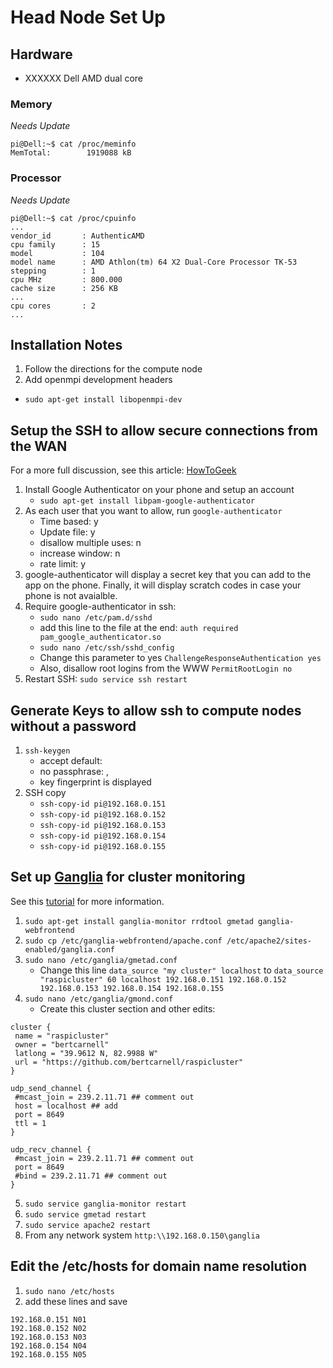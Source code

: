 # Head Node Set Up

## Hardware

- XXXXXX Dell AMD dual core

### Memory

*Needs Update*

```
pi@Dell:~$ cat /proc/meminfo
MemTotal:        1919088 kB
```

### Processor

*Needs Update*

```
pi@Dell:~$ cat /proc/cpuinfo
...
vendor_id       : AuthenticAMD
cpu family      : 15
model           : 104
model name      : AMD Athlon(tm) 64 X2 Dual-Core Processor TK-53
stepping        : 1
cpu MHz         : 800.000
cache size      : 256 KB
...
cpu cores       : 2
...
```

## Installation Notes

1. Follow the directions for the compute node
2. Add openmpi development headers
  - `sudo apt-get install libopenmpi-dev`
  
## Setup the SSH to allow secure connections from the WAN

For a more full discussion, see this article:  [HowToGeek](http://www.howtogeek.com/121650/how-to-secure-ssh-with-google-authenticators-two-factor-authentication/)

1. Install Google Authenticator on your phone and setup an account
    - `sudo apt-get install libpam-google-authenticator`
2. As each user that you want to allow, run `google-authenticator`
    - Time based: y
    - Update file: y
    - disallow multiple uses: n
    - increase window: n
    - rate limit: y
3. google-authenticator will display a secret key that you can add to the app on the phone.  Finally, it will display scratch codes in case your phone is not avaialble.
4. Require google-authenticator in ssh:
    - `sudo nano /etc/pam.d/sshd`
    - add this line to the file at the end: `auth required pam_google_authenticator.so`
    - `sudo nano /etc/ssh/sshd_config`
    - Change this parameter to yes `ChallengeResponseAuthentication yes`
    - Also, disallow root logins from the WWW `PermitRootLogin no`
5. Restart SSH: `sudo service ssh restart`

## Generate Keys to allow ssh to compute nodes without a password

1. `ssh-keygen`
    - accept default: <Enter>
    - no passphrase: <Enter>, <Enter again>
    - key fingerprint is displayed
2. SSH copy
    - `ssh-copy-id pi@192.168.0.151` 
    - `ssh-copy-id pi@192.168.0.152` 
    - `ssh-copy-id pi@192.168.0.153` 
    - `ssh-copy-id pi@192.168.0.154` 
    - `ssh-copy-id pi@192.168.0.155` 

## Set up [Ganglia](https://sourceforge.net/projects/ganglia/) for cluster monitoring

See this [tutorial](https://www.digitalocean.com/community/tutorials/introduction-to-ganglia-on-ubuntu-14-04) for more information.

1. `sudo apt-get install ganglia-monitor rrdtool gmetad ganglia-webfrontend`
2. `sudo cp /etc/ganglia-webfrontend/apache.conf /etc/apache2/sites-enabled/ganglia.conf`
3. `sudo nano /etc/ganglia/gmetad.conf`
    - Change this line `data_source "my cluster" localhost` to `data_source "raspicluster" 60 localhost 192.168.0.151 192.168.0.152 192.168.0.153 192.168.0.154 192.168.0.155`
4. `sudo nano /etc/ganglia/gmond.conf`
    - Create this cluster section and other edits:

 ```
cluster {
  name = "raspicluster"
  owner = "bertcarnell"
  latlong = "39.9612 N, 82.9988 W"
  url = "https://github.com/bertcarnell/raspicluster"
}

udp_send_channel {
  #mcast_join = 239.2.11.71 ## comment out
  host = localhost ## add
  port = 8649
  ttl = 1
}

udp_recv_channel {
  #mcast_join = 239.2.11.71 ## comment out
  port = 8649
  #bind = 239.2.11.71 ## comment out
}
```

5. `sudo service ganglia-monitor restart`
6. `sudo service gmetad restart`
7. `sudo service apache2 restart`
8. From any network system `http:\\192.168.0.150\ganglia`

## Edit the /etc/hosts for domain name resolution

1. `sudo nano /etc/hosts`
2. add these lines and save

```
192.168.0.151 N01
192.168.0.152 N02
192.168.0.153 N03
192.168.0.154 N04
192.168.0.155 N05
```
